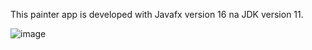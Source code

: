 This painter app is developed with Javafx version 16 na JDK version 11.

![image](https://user-images.githubusercontent.com/48985550/119369234-c1c68180-bcd5-11eb-9d56-e9fa32f86a30.png)
